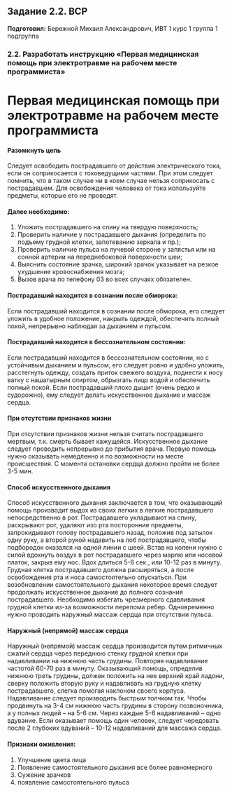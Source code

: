 Задание 2.2. ВСР
------------
**Подготовил:** Бережной Михаил Александрович, ИВТ 1 курс 1 группа 1 подгруппа

### 2.2. Разработать инструкцию «Первая медицинская помощь при электротравме на рабочем месте программиста»

# Первая медицинская помощь при электротравме на рабочем месте программиста

#### Разомкнуть цепь

Следует освободить пострадавшего от действия электрического тока, если он соприкосается с токоведущими частями. При этом следует помнить, что в таком случае ни в коем случае нельзя соприкосать с пострадавшем. Для освобождения человека от тока используйте предметы, которые его не проводят.

#### Далее необходимо:

1. Уложить пострадавшего на спину на твердую поверхность;
2. Проверить наличие у пострадавшего дыхания (определить по подъему грудной клетки, запотеванию зеркала и пр.);
3. Проверить наличие пульса на лучевой стороне у запястья или на сонной артерии на переднебоковой поверхности шеи;
4. Выяснить состояние зрачка, широкий зрачок указывает на резкое ухудшение кровоснабжения мозга;
5. Вызов врача по телефону 03 во всех случаях обязателен.

#### Пострадавший находится в сознании после обморока:

Если пострадавший находится в сознании после обморока, его следует уложить в удобное положение, накрыть одеждой, обеспечить полный покой, непрерывно наблюдая за дыханием и пульсом.

#### Пострадавший находится в бессознательном состоянии:

Если пострадавший находится в бессознательном состоянии, но с устойчивым дыханием и пульсом, его следует ровно и удобно уложить, расстегнуть одежду, создать приток свежего воздуха, поднести к носу ватку с нашатырным спиртом, обрызгать лицо водой и обеспечить полный покой. Если пострадавший плохо дышит (очень редко и судорожно), ему следует делать искусственное дыхание и массаж сердца.

#### При отсутствии признаков жизни

При отсутствии признаков жизни нельзя считать пострадавшего мертвым, т.к. смерть бывает кажущейся. Искусственное дыхание следует проводить непрерывно до прибытия врача. Первую помощь нужно оказывать немедленно и по возможности на месте происшествия. С момента остановки сердца должно пройти не более 3-5 мин.

#### Способ искусственного дыхания

Способ искусственного дыхания заключается в том, что оказывающий помощь производит выдох из своих легких в легкие пострадавшего непосредственно в рот. Пострадавшего укладывают на спину, раскрывают рот, удаляют изо рта посторонние предметы, запрокидывают голову пострадавшего назад, положив под затылок одну руку, а второй рукой надавить на лоб пострадавшего, чтобы подбородок оказался на одной линии с шеей. Встав на колени нужно с силой вдохнуть воздух в рот пострадавшего через марлю или носовой платок, закрыв ему нос. Вдох длиться 5-6 сек., или 10-12 раз в минуту. Грудная клетка пострадавшего должна расширяться, а после освобождения рта и носа самостоятельно опускаться. При возобновлении самостоятельного дыхания некоторое время следует продолжать искусственное дыхание до полного сознания пострадавшего. Необходимо избегать чрезмерного сдавливания грудной клетки из-за возможности перелома ребер. Одновременно нужно проводить наружный массаж сердца при отсутствии пульса.

#### Наружный (непрямой) массаж сердца

Наружный (непрямой) массаж сердца производится путем ритмичных сжатий сердца через переднюю стенку грудной клетки при надавливании на нижнюю часть грудины. Повторяя надавливание частотой 60-70 раз в минуту. Оказывающий помощь, определив нижнюю треть грудины, должен положить на нее верхний край ладони, сверху положить вторую руку и надавливать на грудную клетку пострадавшего, слегка помогая наклоном своего корпуса. Надавливание следует производить быстрым толчком так. Чтобы продвинуть на 3-4 см нижнюю часть грудины в сторону позвоночника, а у полных людей – на 5-6 см. Через каждые 5-6 надавливаний – одно вдувание. Если оказывает помощь один человек, следует чередовать после 2 глубоких вдуваний – 10-12 надавливаний для массажа сердца.

#### Признаки оживления:

1. Улучшение цвета лица
2. Появление самостоятельного дыхания все более равномерного
3. Сужение зрачков
4. появление самостоятельного пульса





